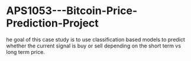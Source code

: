 # APS1053---Bitcoin-Price-Prediction-Project
he goal of this case study is to use classification based models to predict whether the current signal is buy or sell depending on the short term vs long term price.
